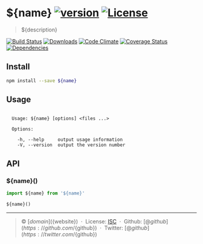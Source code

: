 # ${name} [![version][npm-version]][npm-url] [![License][npm-license]][license-url]

> ${description}

[![Build Status][travis-image]][travis-url]
[![Downloads][npm-downloads]][npm-url]
[![Code Climate][codeclimate-quality]][codeclimate-url]
[![Coverage Status][codeclimate-coverage]][codeclimate-url]
[![Dependencies][david-image]][david-url]

## Install

```bash
npm install --save ${name}
```

## Usage

```

  Usage: ${name} [options] <files ...>

  Options:

    -h, --help     output usage information
    -V, --version  output the version number

```

## API

### ${name}()

```js
import ${name} from '${name}'

${name}()
```

----
> :copyright: [${domain}](${website}) &nbsp;&middot;&nbsp;
> License: [ISC](LICENSE) &nbsp;&middot;&nbsp;
> Github: [@${github}](https://github.com/${github}) &nbsp;&middot;&nbsp;
> Twitter: [@${github}](https://twitter.com/${github})

[license-url]: https://github.com/${github}/${name}/blob/master/LICENSE

[travis-url]: https://travis-ci.org/${github}/${name}
[travis-image]: https://img.shields.io/travis/${github}/${name}.svg?style=flat-square

[npm-url]: https://www.npmjs.com/package/${name}
[npm-license]: https://img.shields.io/npm/l/${name}.svg?style=flat-square
[npm-version]: https://img.shields.io/npm/v/${name}.svg?style=flat-square
[npm-downloads]: https://img.shields.io/npm/dm/${name}.svg?style=flat-square

[codeclimate-url]: https://codeclimate.com/github/${github}/${name}
[codeclimate-quality]: https://img.shields.io/codeclimate/github/${github}/${name}.svg?style=flat-square
[codeclimate-coverage]: https://img.shields.io/codeclimate/coverage/github/${github}/${name}.svg?style=flat-square

[david-url]: https://david-dm.org/${github}/${name}
[david-image]: https://img.shields.io/david/${github}/${name}.svg?style=flat-square
